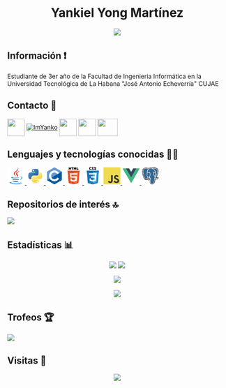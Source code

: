 <h1 align="center">Yankiel Yong Martínez</h1>
<div align="center"><img src="https://readme-typing-svg.demolab.com?font=Roboto&weight=900&color=FFFF00&center=true&vCenter=true&width=500&lines=Facultad de Ingeniería Informática 🐳💛"/></div>

## Información ❗
Estudiante de 3er año de la Facultad de Ingenieria Informática en la Universidad Tecnológica de La Habana "José Antonio Echeverría" CUJAE

## Contacto 📱
<a href="https://wa.me/5352007743" target="blank"><img align="center" src="https://logodownload.org/wp-content/uploads/2015/04/whatsapp-logo-png.png" height="40" width="40" /></a>
<a href="https://t.me/ImYanko" target="blank"><img align="center" src="https://logodownload.org/wp-content/uploads/2017/11/telegram-logo-9.png" alt="ImYanko" height="40" width="40" /></a>
<a href="https://www.instagram.com/el_yanko_/" target="blank"><img align="center" src="https://logodownload.org/wp-content/uploads/2017/04/instagram-logo.png" height="40" width="40" /></a>
<a href="https://twitter.com/__yanko_" target="blank"><img align="center" src="https://logodownload.org/wp-content/uploads/2023/07/x-corp-logo-1.png" height="40" width="40" /></a>
<a href="https://mail.google.com/mail/u/0/#inbox?compose=DmwnWrRpdlrBxmbGkZLXkhzPjKqgRwPJfpzDDSwcqhJRKMTJRktfgvLxkfzdpXfPnJFvNsRmKmvG" target="blank"><img align="center" src="https://logodownload.org/wp-content/uploads/2018/03/gmail-logo-2-1.png" height="40" width="46" /></a>

## Lenguajes y tecnologías conocidas 👨‍💻
<p align="left">
        <a href="https://www.java.com/" target="_blank" rel="noreferrer"> <img src="https://raw.githubusercontent.com/devicons/devicon/master/icons/java/java-original.svg" alt="java" width="40" height="40"/> </a> 
        <a href="https://www.python.org/" target="_blank" rel="noreferrer"> <img src="https://raw.githubusercontent.com/devicons/devicon/master/icons/python/python-original.svg" alt="python" width="40" height="40"/> </a>
        <a href="https://learn.microsoft.com/es-es/cpp/c-language/?view=msvc-170" target="_blank" rel="noreferrer"> <img src="https://raw.githubusercontent.com/devicons/devicon/master/icons/c/c-original.svg" alt="c" width="40" height="40"/> </a>
        <a href="https://lenguajehtml.com/" target="_blank" rel="noreferrer"> <img src="https://raw.githubusercontent.com/devicons/devicon/master/icons/html5/html5-original-wordmark.svg" alt="html5" width="40" height="40"/> </a> 
        <a href="https://lenguajecss.com/" target="_blank" rel="noreferrer"> <img src="https://raw.githubusercontent.com/devicons/devicon/master/icons/css3/css3-original-wordmark.svg" alt="css3" width="40" height="40"/> </a>
        <a href="https://www.javascript.com/" target="_blank" rel="noreferrer"> <img src="https://raw.githubusercontent.com/devicons/devicon/master/icons/javascript/javascript-original.svg" alt="javascript" width="40" height="40"/> </a>
        <a href="https://vuejs.org/" target="_blank" rel="noreferrer"> <img src="https://raw.githubusercontent.com/devicons/devicon/master/icons/vuejs/vuejs-original.svg" alt="vuejs" width="40" height="40"/> </a>
        <a href="https://www.postgresql.org/" target="_blank" rel="noreferrer"> <img src="https://raw.githubusercontent.com/devicons/devicon/master/icons/postgresql/postgresql-original.svg" alt="postgresql" width="40" height="40"/> </a>
</p>

## Repositorios de interés 🔝
<div align="left">
  <a href="https://github.com/YankielYong/Juego-De-Parejas"><img width="50%" src="https://github-readme-stats-sigma-five.vercel.app/api/pin/?username=YankielYong&repo=Juego-De-Parejas&theme=tokyonight"/></a>
 </div>

 ## Estadísticas 📊
 <p align="center"><img width="47%" src="https://github-readme-stats-sigma-five.vercel.app/api?username=EduardoProfe666&theme=tokyonight&hide_border=false&include_all_commits=true&count_private=true&show_icons=true"/>
<img width="47%" src="https://github-readme-streak-stats.herokuapp.com/?user=EduardoProfe666&theme=tokyonight&hide_border=false"/></p>
<p align="center"><img width="95%" src="https://github-profile-summary-cards.vercel.app/api/cards/profile-details?username=YankielYong&theme=tokyonight&hide_border=false" /></p>
<p align="center"><img width="60%" src="https://github-readme-stats-sigma-five.vercel.app/api/top-langs/?username=YankielYong&theme=tokyonight&hide_border=false&include_all_commits=true&count_private=true&layout=compact"/></p>

 ## Trofeos 🏆
 ![](https://github-profile-trophy.vercel.app/?username=YankielYong&theme=tokyonight&margin-w=3)

 ## Visitas 👀
<p align="center" >   
  <img src="https://profile-counter.glitch.me/YankielYong/count.svg" />  
</p>
